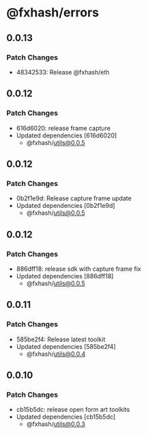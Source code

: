 # @fxhash/errors

## 0.0.13

### Patch Changes

- 48342533: Release @fxhash/eth

## 0.0.12

### Patch Changes

- 616d6020: release frame capture
- Updated dependencies [616d6020]
  - @fxhash/utils@0.0.5

## 0.0.12

### Patch Changes

- 0b2f1e9d: Release capture frame update
- Updated dependencies [0b2f1e9d]
  - @fxhash/utils@0.0.5

## 0.0.12

### Patch Changes

- 886dff18: release sdk with capture frame fix
- Updated dependencies [886dff18]
  - @fxhash/utils@0.0.5

## 0.0.11

### Patch Changes

- 585be2f4: Release latest toolkit
- Updated dependencies [585be2f4]
  - @fxhash/utils@0.0.4

## 0.0.10

### Patch Changes

- cb15b5dc: release open form art toolkits
- Updated dependencies [cb15b5dc]
  - @fxhash/utils@0.0.3
